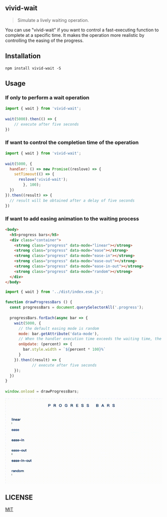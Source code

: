 ## vivid-wait

> Simulate a lively waiting operation.

You can use "vivid-wait" if you want to control a fast-executing function to complete at a specific time. It makes the operation more realistic by controlling the easing of the progress.

## Installation

```shell
npm install vivid-wait -S
```

## Usage

### If only to perform a wait operation

``` javascript
import { wait } from 'vivid-wait';

wait(5000).then(() => {
	// execute after five seconds
})
```
### If want to control the completion time of the operation

```javascript
import { wait } from 'vivid-wait';

wait(5000, {
  handler: () => new Promise((reslove) => {
    setTimeout(() => {
      reslove('vivid-wait');
		}, 100);
  })
}).then((result) => {
  // result will be obtained after a delay of five seconds
})
```

### If want to add easing animation to the waiting process

```html
<body>
  <h5>progress bars</h5>
  <div class="container">
    <strong class="progress" data-mode="linear"></strong>
    <strong class="progress" data-mode="ease"></strong>
    <strong class="progress" data-mode="ease-in"></strong>
    <strong class="progress" data-mode="ease-out"></strong>
    <strong class="progress" data-mode="ease-in-out"></strong>
    <strong class="progress" data-mode="random"></strong>
  </div>
</body>
```

```javascript
import { wait } from '../dist/index.esm.js';

function drawProgressBars () {
  const progressBars = document.querySelectorAll('.progress');

  progressBars.forEach(async bar => {
    wait(5000, {
      // the default easing mode is random
      mode: bar.getAttribute('data-mode'),
      // When the handler execution time exceeds the waiting time, the progress will be maintained at 99% until completed
      onUpdate: (percent) => {
      	bar.style.width = `${percent * 100}%`
      }
    }).then((result) => {
			// execute after five seconds
    });
  })
}

window.onload = drawProgressBars;
```
<p align="center">
  <img src="https://raw.githubusercontent.com/huanjinliu/vivid-wait/master/example/easing-modes.gif">
</p>

## LICENSE
[MIT](LICENSE)